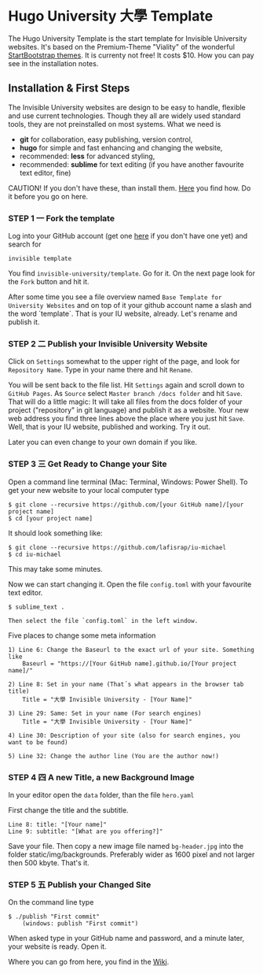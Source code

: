 # Hugo University 大學 Template

The Hugo University Template is the start template for Invisible University websites. It's based on the Premium-Theme "Viality" of the wonderful [StartBootstrap themes](//https://wrapbootstrap.com). It is currenty not free! It costs $10. How you can pay see in the installation notes.


## Installation & First Steps

The Invisible University websites are design to be easy to handle, flexible and use current technologies. Though they all are widely used standard tools, they are not preinstalled on most systems. What we need is

- **git** for collaboration, easy publishing, version control,
- **hugo** for simple and fast enhancing and changing the website,
- recommended: **less** for advanced styling,
- recommended: **sublime** for text editing (if you have another favourite text editor, fine)

CAUTION! If you don't have these, than install them. [Here](https://github.com/invisible-university/template/wiki/Installation-of-Required-Programs-%E5%AE%89%E8%A3%9D) you find how. Do it before you go on here.
<a id="step1">
	
### STEP 1 一 Fork the template

Log into your GitHub account (get one [here](https://github.com) if you don't have one yet) and search for

	invisible template

You find `invisible-university/template`. Go for it. On the next page look for the `Fork` button and hit it.

After some time you see a file overview named `Base Template for University Websites` and on top of it your github account name a slash and the word ´template`.
That is your IU website, already. Let's rename and publish it.

### STEP 2 二 Publish your Invisible University Website

Click on `Settings` somewhat to the upper right of the page, and look for `Repository Name`. Type in your name there and hit `Rename`.


You will be sent back to the file list.
Hit `Settings` again and scroll down to `GitHub Pages`.
As `Source` select `Master branch /docs folder` and hit `Save`.
That will do a little magic: It will take all files from the docs folder of your project ("repository" in git language) and publish it as a website. Your new web address you find three lines above the place where you just hit `Save`. Well, that is your IU website, published and working. Try it out.


Later you can even change to your own domain if you like.


### STEP 3 三 Get Ready to Change your Site

Open a command line terminal (Mac: Terminal, Windows: Power Shell). To get your new website to your local computer type

	$ git clone --recursive https://github.com/[your GitHub name]/[your project name]    
	$ cd [your project name]

It should look something like:

	$ git clone --recursive https://github.com/lafisrap/iu-michael
	$ cd iu-michael

This may take some minutes.


Now we can start changing it. Open the file `config.toml` with your favourite text editor.

	$ sublime_text .

	Then select the file `config.toml` in the left window.

Five places to change some meta information

	1) Line 6: Change the Baseurl to the exact url of your site. Something like
		Baseurl = "https://[Your GitHub name].github.io/[Your project name]/"

	2) Line 8: Set in your name (That´s what appears in the browser tab title)
		Title = "大學 Invisible University - [Your Name]"

	3) Line 29: Same: Set in your name (For search engines)
		Title = "大學 Invisible University - [Your Name]"

	4) Line 30: Description of your site (also for search engines, you want to be found)

	5) Line 32: Change the author line (You are the author now!)

### STEP 4 四 A new Title, a new Background Image

In your editor open the `data` folder, than the file `hero.yaml`

First change the title and the subtitle.

	Line 8: title: "[Your name]"
	Line 9: subtitle: "[What are you offering?]"

Save your file. 
Then copy a new image file named `bg-header.jpg` into the folder static/img/backgrounds.
Preferably wider as 1600 pixel and not larger then 500 kbyte.
That's it.

### STEP 5 五 Publish your Changed Site

On the command line type

	$ ./publish "First commit"
		(windows: publish "First commit")

When asked type in your GitHub name and password, and a minute later, your website is ready. Open it.

Where you can go from here, you find in the [Wiki](https://github.com/invisible-university/template/wiki).
